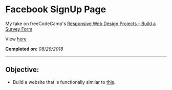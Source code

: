 # Facebook SignUp Page

My take on freeCodeCamp's [Responsive Web Design Projects - Build a Survey Form](https://learn.freecodecamp.org/responsive-web-design/responsive-web-design-projects/build-a-survey-form)

View [here](https://denzeltl.github.io/fb-signup/)

**Completed on:** *08/29/2018*

___

## Objective:

- Build a website that is functionally similar to [this](https://codepen.io/freeCodeCamp/full/VPaoNP).
